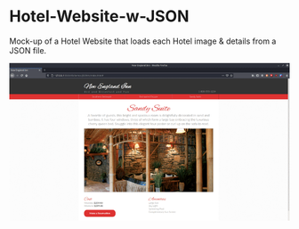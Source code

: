 # Hotel-Website-w-JSON
Mock-up of a Hotel Website that loads each Hotel image &amp; details from a JSON file. 

![](https://raw.githubusercontent.com/codebyjustin/Hotel-Website-w-JSON/master/demo.gif)
